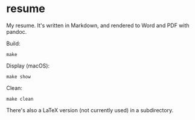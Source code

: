 # resume

My resume.
It's written in Markdown,
and rendered to Word and PDF with pandoc.

Build:

    make


Display (macOS):

    make show

Clean:

    make clean

There's also a LaTeX version (not currently used) in a subdirectory.
